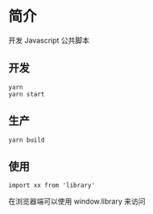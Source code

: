 # 简介

开发 Javascript 公共脚本

## 开发

```
yarn
yarn start
```

## 生产

```
yarn build
```

## 使用

```
import xx from 'library'
```

在浏览器端可以使用 window.library 来访问
